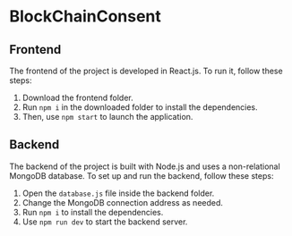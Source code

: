 # BlockChainConsent

## Frontend

The frontend of the project is developed in React.js. To run it, follow these steps:

1. Download the frontend folder.
2. Run `npm i` in the downloaded folder to install the dependencies.
3. Then, use `npm start` to launch the application.

## Backend

The backend of the project is built with Node.js and uses a non-relational MongoDB database. To set up and run the backend, follow these steps:

1. Open the `database.js` file inside the backend folder.
2. Change the MongoDB connection address as needed.
3. Run `npm i` to install the dependencies.
4. Use `npm run dev` to start the backend server.


